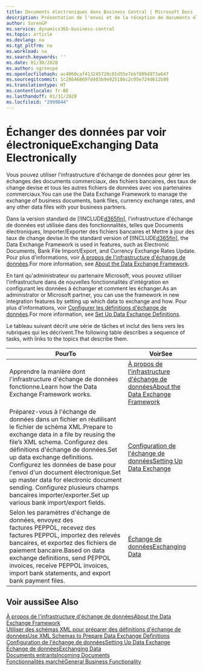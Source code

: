 ```yaml
---
title: Documents électroniques dans Business Central | Microsoft Docs
description: Présentation de l'envoi et de la réception de documents électroniques dans Business Central.
author: SorenGP
ms.service: dynamics365-business-central
ms.topic: article
ms.devlang: na
ms.tgt_pltfrm: na
ms.workload: na
ms.search.keywords: ''
ms.date: 01/30/2020
ms.author: sgroespe
ms.openlocfilehash: ac4060caf413245720c01d55e7ebf809d973a647
ms.sourcegitcommit: 1c286468697d403b9e925186c2c05e724d612b88
ms.translationtype: HT
ms.contentlocale: fr-BE
ms.lasthandoff: 01/31/2020
ms.locfileid: "2999844"
---
```

# <a name="exchanging-data-electronically"></a><span data-ttu-id="a60cb-103">Échanger des données par voir électronique</span><span class="sxs-lookup"><span data-stu-id="a60cb-103">Exchanging Data Electronically</span></span>
<span data-ttu-id="a60cb-104">Vous pouvez utiliser l'infrastructure d'échange de données pour gérer les échanges des documents commerciaux, des fichiers bancaires, des taux de change devise et tous les autres fichiers de données avec vos partenaires commerciaux.</span><span class="sxs-lookup"><span data-stu-id="a60cb-104">You can use the Data Exchange Framework to manage the exchange of business documents, bank files, currency exchange rates, and any other data files with your business partners.</span></span>

<span data-ttu-id="a60cb-105">Dans la version standard de [!INCLUDE[d365fin](includes/d365fin_md.md)], l'infrastructure d'échange de données est utilisée dans des fonctionnalités, telles que Documents électroniques, Importer/Exporter des fichiers bancaires et Mettre à jour des taux de change devise.</span><span class="sxs-lookup"><span data-stu-id="a60cb-105">In the standard version of [!INCLUDE[d365fin](includes/d365fin_md.md)], the Data Exchange Framework is used in features, such as Electronic Documents, Bank File Import/Export, and Currency Exchange Rates Update.</span></span> <span data-ttu-id="a60cb-106">Pour plus d'informations, voir [À propos de l'infrastructure d'échange de données](across-about-the-data-exchange-framework.md).</span><span class="sxs-lookup"><span data-stu-id="a60cb-106">For more information, see [About the Data Exchange Framework](across-about-the-data-exchange-framework.md).</span></span>

<span data-ttu-id="a60cb-107">En tant qu'administrateur ou partenaire Microsoft, vous pouvez utiliser l'infrastructure dans de nouvelles fonctionnalités d'intégration en configurant les données à échanger et comment les échanger.</span><span class="sxs-lookup"><span data-stu-id="a60cb-107">As an administrator or Microsoft partner, you can use the framework in new integration features by setting up which data to exchange and how.</span></span> <span data-ttu-id="a60cb-108">Pour plus d'informations, voir [Configurer les définitions d'échange de données](across-how-to-set-up-data-exchange-definitions.md).</span><span class="sxs-lookup"><span data-stu-id="a60cb-108">For more information, see [Set Up Data Exchange Definitions](across-how-to-set-up-data-exchange-definitions.md).</span></span>

<span data-ttu-id="a60cb-109">Le tableau suivant décrit une série de tâches et inclut des liens vers les rubriques qui les décrivent.</span><span class="sxs-lookup"><span data-stu-id="a60cb-109">The following table describes a sequence of tasks, with links to the topics that describe them.</span></span>  

|<span data-ttu-id="a60cb-110">Pour</span><span class="sxs-lookup"><span data-stu-id="a60cb-110">To</span></span>|<span data-ttu-id="a60cb-111">Voir</span><span class="sxs-lookup"><span data-stu-id="a60cb-111">See</span></span>|  
|--------|---------|  
|<span data-ttu-id="a60cb-112">Apprendre la manière dont l'infrastructure d'échange de données fonctionne.</span><span class="sxs-lookup"><span data-stu-id="a60cb-112">Learn how the Data Exchange Framework works.</span></span>|[<span data-ttu-id="a60cb-113">À propos de l'infrastructure d'échange de données</span><span class="sxs-lookup"><span data-stu-id="a60cb-113">About the Data Exchange Framework</span></span>](across-about-the-data-exchange-framework.md)|  
|<span data-ttu-id="a60cb-114">Préparez-vous à l'échange de données dans un fichier en réutilisant le fichier de schéma XML.</span><span class="sxs-lookup"><span data-stu-id="a60cb-114">Prepare to exchange data in a file by reusing the file’s XML schema.</span></span> <span data-ttu-id="a60cb-115">Configurez des définitions d'échange de données.</span><span class="sxs-lookup"><span data-stu-id="a60cb-115">Set up data exchange definitions.</span></span> <span data-ttu-id="a60cb-116">Configurez les données de base pour l'envoi d'un document électronique.</span><span class="sxs-lookup"><span data-stu-id="a60cb-116">Set up master data for electronic document sending.</span></span> <span data-ttu-id="a60cb-117">Configurez plusieurs champs bancaires importer/exporter.</span><span class="sxs-lookup"><span data-stu-id="a60cb-117">Set up various bank import/export fields.</span></span>|[<span data-ttu-id="a60cb-118">Configuration de l'échange de données</span><span class="sxs-lookup"><span data-stu-id="a60cb-118">Setting Up Data Exchange</span></span>](across-set-up-data-exchange.md)|  
|<span data-ttu-id="a60cb-119">Selon les paramètres d'échange de données, envoyez des factures PEPPOL, recevez des factures PEPPOL, importez des relevés bancaires, et exportez des fichiers de paiement bancaire.</span><span class="sxs-lookup"><span data-stu-id="a60cb-119">Based on data exchange definitions, send PEPPOL invoices, receive PEPPOL invoices, import bank statements, and export bank payment files.</span></span>|[<span data-ttu-id="a60cb-120">Échange de données</span><span class="sxs-lookup"><span data-stu-id="a60cb-120">Exchanging Data</span></span>](across-exchange-data.md)|  

## <a name="see-also"></a><span data-ttu-id="a60cb-121">Voir aussi</span><span class="sxs-lookup"><span data-stu-id="a60cb-121">See Also</span></span>  
[<span data-ttu-id="a60cb-122">À propos de l'infrastructure d'échange de données</span><span class="sxs-lookup"><span data-stu-id="a60cb-122">About the Data Exchange Framework</span></span>](across-about-the-data-exchange-framework.md)  
[<span data-ttu-id="a60cb-123">Utiliser des schémas XML pour préparer des définitions d'échange de données</span><span class="sxs-lookup"><span data-stu-id="a60cb-123">Use XML Schemas to Prepare Data Exchange Definitions</span></span>](across-how-to-use-xml-schemas-to-prepare-data-exchange-definitions.md)  
[<span data-ttu-id="a60cb-124">Configuration de l'échange de données</span><span class="sxs-lookup"><span data-stu-id="a60cb-124">Setting Up Data Exchange</span></span>](across-set-up-data-exchange.md)  
[<span data-ttu-id="a60cb-125">Échange de données</span><span class="sxs-lookup"><span data-stu-id="a60cb-125">Exchanging Data</span></span>](across-exchange-data.md)  
[<span data-ttu-id="a60cb-126">Documents entrants</span><span class="sxs-lookup"><span data-stu-id="a60cb-126">Incoming Documents</span></span>](across-income-documents.md)  
[<span data-ttu-id="a60cb-127">Fonctionnalités marché</span><span class="sxs-lookup"><span data-stu-id="a60cb-127">General Business Functionality</span></span>](ui-across-business-areas.md)
